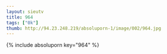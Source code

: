 ```yaml
--- 
layout: sieutv
title: 964
tags: ["0k"]
thumb: http://94.23.248.219/absoluporn-1/image/002/964.jpg
---
```

{% include absoluporn key="964" %} 
